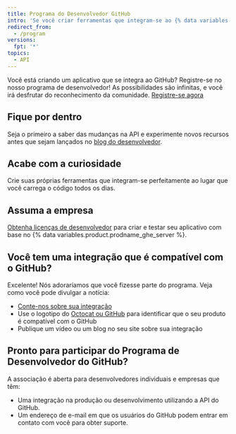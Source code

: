 ```yaml
---
title: Programa do Desenvolvedor GitHub
intro: 'Se você criar ferramentas que integram-se ao {% data variables.product.prodname_dotcom %}, você poderá participar do Programa de Desenvolvedor do {% data variables.product.prodname_dotcom %}.'
redirect_from:
  - /program
versions:
  fpt: '*'
topics:
  - API
---
```


Você está criando um aplicativo que se integra ao GitHub? Registre-se no nosso programa de desenvolvedor! As possibilidades são infinitas, e você irá desfrutar do reconhecimento da comunidade. [Registre-se agora](https://github.com/developer/register)

## Fique por dentro

Seja o primeiro a saber das mudanças na API e experimente novos recursos antes que sejam lançados no [blog do desenvolvedor](https://developer.github.com/changes/).

## Acabe com a curiosidade

Crie suas próprias ferramentas que integram-se perfeitamente ao lugar que você carrega o código todos os dias.

## Assuma a empresa

[Obtenha licenças de desenvolvedor](http://github.com/contact?form%5Bsubject%5D=Development+licenses) para criar e testar seu aplicativo com base no {% data variables.product.prodname_ghe_server %}.


## Você tem uma integração que é compatível com o GitHub?

Excelente! Nós adoraríamos que você fizesse parte do programa. Veja como você pode divulgar a notícia:</p>
* [Conte-nos sobre sua integração](https://github.com/contact?form[subject]=New+GitHub+Integration)
* Use o logotipo do [Octocat ou GitHub](https://github.com/logos) para identificar que o seu produto é compatível com o GitHub
* Publique um vídeo ou um blog no seu site sobre sua integração

## Pronto para participar do Programa de Desenvolvedor do GitHub?</h3>

A associação é aberta para desenvolvedores individuais e empresas que têm:

* Uma integração na produção ou desenvolvimento utilizando a API do GitHub.
* Um endereço de e-mail em que os usuários do GitHub podem entrar em contato com você para obter suporte.
